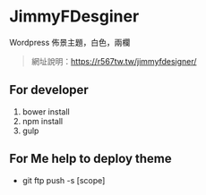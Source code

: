 # JimmyFDesginer
Wordpress 佈景主題，白色，兩欄
> 網址說明：https://r567tw.tw/jimmyfdesigner/

## For developer
1. bower install
2. npm install
3. gulp

## For Me help to deploy theme
- git ftp push -s [scope]

